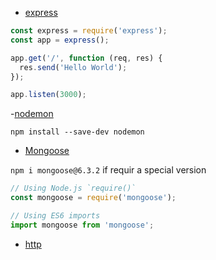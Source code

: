- [express](https://www.npmjs.com/package/express)

```javascript
const express = require('express');
const app = express();

app.get('/', function (req, res) {
  res.send('Hello World');
});

app.listen(3000);
```

-[nodemon](https://www.npmjs.com/package/nodemon)

`npm install --save-dev nodemon`

- [Mongoose](https://www.npmjs.com/package/mongoose)

`npm i mongoose@6.3.2` if requir a special version

```javascript
// Using Node.js `require()`
const mongoose = require('mongoose');

// Using ES6 imports
import mongoose from 'mongoose';
```

- [http](https://www.npmjs.com/package/http)
